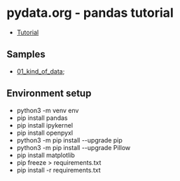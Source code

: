 # pydata.org - pandas tutorial 

- [Tutorial](https://pandas.pydata.org/docs/getting_started/intro_tutorials)

## Samples

- [01_kind_of_data](01_kind_of_data.py);

## Environment setup

- python3 -m venv env
- pip install pandas
- pip install ipykernel
- pip install openpyxl
- python3 -m pip install --upgrade pip
- python3 -m pip install --upgrade Pillow
- pip install matplotlib
- pip freeze > requirements.txt
- pip install -r requirements.txt

